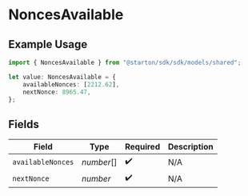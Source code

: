 # NoncesAvailable

## Example Usage

```typescript
import { NoncesAvailable } from "@starton/sdk/sdk/models/shared";

let value: NoncesAvailable = {
    availableNonces: [2212.62],
    nextNonce: 8965.47,
};
```

## Fields

| Field              | Type               | Required           | Description        |
| ------------------ | ------------------ | ------------------ | ------------------ |
| `availableNonces`  | *number*[]         | :heavy_check_mark: | N/A                |
| `nextNonce`        | *number*           | :heavy_check_mark: | N/A                |
